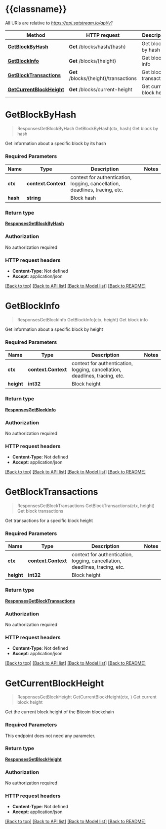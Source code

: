 # {{classname}}

All URIs are relative to *https://api.satstream.io/api/v1*

Method | HTTP request | Description
------------- | ------------- | -------------
[**GetBlockByHash**](BlocksApi.md#GetBlockByHash) | **Get** /blocks/hash/{hash} | Get block by hash
[**GetBlockInfo**](BlocksApi.md#GetBlockInfo) | **Get** /blocks/{height} | Get block info
[**GetBlockTransactions**](BlocksApi.md#GetBlockTransactions) | **Get** /blocks/{height}/transactions | Get block transactions
[**GetCurrentBlockHeight**](BlocksApi.md#GetCurrentBlockHeight) | **Get** /blocks/current-height | Get current block height

# **GetBlockByHash**
> ResponsesGetBlockByHash GetBlockByHash(ctx, hash)
Get block by hash

Get information about a specific block by its hash

### Required Parameters

Name | Type | Description  | Notes
------------- | ------------- | ------------- | -------------
 **ctx** | **context.Context** | context for authentication, logging, cancellation, deadlines, tracing, etc.
  **hash** | **string**| Block hash | 

### Return type

[**ResponsesGetBlockByHash**](responses.GetBlockByHash.md)

### Authorization

No authorization required

### HTTP request headers

 - **Content-Type**: Not defined
 - **Accept**: application/json

[[Back to top]](#) [[Back to API list]](../README.md#documentation-for-api-endpoints) [[Back to Model list]](../README.md#documentation-for-models) [[Back to README]](../README.md)

# **GetBlockInfo**
> ResponsesGetBlockInfo GetBlockInfo(ctx, height)
Get block info

Get information about a specific block by height

### Required Parameters

Name | Type | Description  | Notes
------------- | ------------- | ------------- | -------------
 **ctx** | **context.Context** | context for authentication, logging, cancellation, deadlines, tracing, etc.
  **height** | **int32**| Block height | 

### Return type

[**ResponsesGetBlockInfo**](responses.GetBlockInfo.md)

### Authorization

No authorization required

### HTTP request headers

 - **Content-Type**: Not defined
 - **Accept**: application/json

[[Back to top]](#) [[Back to API list]](../README.md#documentation-for-api-endpoints) [[Back to Model list]](../README.md#documentation-for-models) [[Back to README]](../README.md)

# **GetBlockTransactions**
> ResponsesGetBlockTransactions GetBlockTransactions(ctx, height)
Get block transactions

Get transactions for a specific block height

### Required Parameters

Name | Type | Description  | Notes
------------- | ------------- | ------------- | -------------
 **ctx** | **context.Context** | context for authentication, logging, cancellation, deadlines, tracing, etc.
  **height** | **int32**| Block height | 

### Return type

[**ResponsesGetBlockTransactions**](responses.GetBlockTransactions.md)

### Authorization

No authorization required

### HTTP request headers

 - **Content-Type**: Not defined
 - **Accept**: application/json

[[Back to top]](#) [[Back to API list]](../README.md#documentation-for-api-endpoints) [[Back to Model list]](../README.md#documentation-for-models) [[Back to README]](../README.md)

# **GetCurrentBlockHeight**
> ResponsesGetBlockHeight GetCurrentBlockHeight(ctx, )
Get current block height

Get the current block height of the Bitcoin blockchain

### Required Parameters
This endpoint does not need any parameter.

### Return type

[**ResponsesGetBlockHeight**](responses.GetBlockHeight.md)

### Authorization

No authorization required

### HTTP request headers

 - **Content-Type**: Not defined
 - **Accept**: application/json

[[Back to top]](#) [[Back to API list]](../README.md#documentation-for-api-endpoints) [[Back to Model list]](../README.md#documentation-for-models) [[Back to README]](../README.md)

